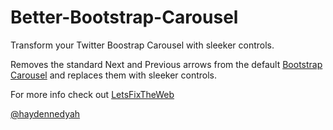 Better-Bootstrap-Carousel
=========================

Transform your Twitter Boostrap Carousel with sleeker controls.

Removes the standard Next and Previous arrows from the default [Bootstrap Carousel](http://twitter.github.io/bootstrap/javascript.html#carousel) and replaces them with sleeker controls. 

For more info check out [LetsFixTheWeb](http://tmblr.co/Zx43KslQv8sr)

[@haydennedyah](http://twitter.com/haydennedyah)

